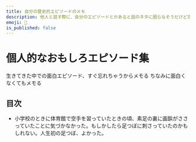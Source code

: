 ```yaml
---
title: 自分の歴史的エピソードのメモ
description: 他人と話す際に、自分のエピソードとかあると話のネタに困らなそうだけど忘れがちだからメモしていく
emoji: 🧬
is_published: false
---
```


# 個人的なおもしろエピソード集

生きてきた中での面白エピソード、すぐ忘れちゃうからメモる
ちなみに面白くなくてもメモる

## 目次

- 小学校のときに体育館で空手を習っていたときの頃、素足の裏に画鋲がささっていたことに気づかなかった。もしかしたら足つぼに刺さっていたのかもしれない。人生初の足つぼ、よかった。
